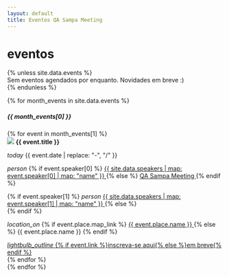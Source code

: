 ```yaml
---
layout: default
title: Eventos QA Sampa Meeting
---
```


<div class="row"><div class="col s12"><h1 class="qasp-title">eventos</h1></div></div>
{% unless site.data.events %}
  <div class="card-panel blue lighten-1 center">
    Sem eventos agendados por enquanto. Novidades em breve :)
  </div>
{% endunless %}

{% for month_events in site.data.events %}
<nav class="blue lighten-1">
  <div class="nav-wrapper">
    <div class="row">
      <div class="col s12">
        <h5>{{ month_events[0] }}</h5>
      </div>
    </div>
  </div>
</nav>
<div class="row">
{% for event in month_events[1] %}
  <div class="col s12 l6 xl4">
    <div class="card white grey-text text-darken-4 qasp-event-card">
      <div class="card-image">
        <img src="/assets/img/events/thumbs/{{ event.image }}" class="responsive-img">
        <span class="card-title flow-text"><strong>{{ event.title }}</strong></span>
      </div>
      <div class="card-content">
        <p class="valign-wrapper">
          <i class="material-icons">today</i>
          {{ event.date | replace: "-", "/" }}
        </p>
        <p class="valign-wrapper">
          <i class="material-icons">person</i>
          {% if event.speaker[0] %}
            <a href="{{ site.data.speakers | map: event.speaker[0] | map: "link" }}" target="_blank">
              {{ site.data.speakers | map: event.speaker[0] | map: "name" }}
            </a>
          {% else %}
            <a href="{{ site.url }}" target="_blank">
              QA Sampa Meeting
            </a>
          {% endif %}
        </p>
        <p class="valign-wrapper">
          {% if event.speaker[1] %}
            <i class="material-icons">person</i>
            <a href="{{ site.data.speakers | map: event.speaker[1] | map: "link" }}" target="_blank">
            {{ site.data.speakers | map: event.speaker[1] | map: "name" }}
            </a>
          {% else %}
            <br>
          {% endif %}
        </p>
        <p class="valign-wrapper">
          <i class="material-icons">location_on</i>
          {% if event.place.map_link %}
            <a href="{{ event.place.map_link }}" target="_blank">
              {{ event.place.name }}
            </a>
          {% else %}
            {{ event.place.name }}
          {% endif %}
        </p>
      </div>
      <div class="card-action">
        <a href="{{ event.link }}" {% if event.link %}target="_blank"{% endif %} class="waves-effect waves-light btn blue lighten-1">
          <i class="material-icons right">lightbulb_outline</i>
          {% if event.link %}inscreva-se aqui{% else %}em breve{% endif %}
        </a>
      </div>
    </div>
  </div>
{% endfor %}
</div>
{% endfor %}